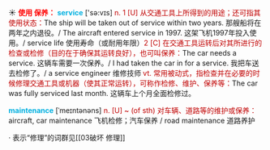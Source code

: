 ☀ <font color="red">**使用 保养：**</font>
<font color="sky blue">**service**</font> ['sə:vɪs] 
<font color="#c00000">n. 1 [U] 从交通工具上所得到的用途；还可指其使用状态：</font>The ship will be taken out of service within two years. 那艘船将在两年之内退役。/ The aircraft entered service in 1997. 这架飞机1997年投入使用。/ service life 使用寿命（或耐用年限）<font color="#c00000">2 [C] 在交通工具运转后对其所进行的检查或检修（目的在于确保其运转良好），也可叫保养：</font>The car needs a service. 这辆车需要一次保养。/ I had taken the car in for a service. 我把车送去检修了。/ a service engineer 维修技师 <font color="#c00000">vt. 常用被动式，指检查并在必要的时候修理交通工具或机器（使其正常运转），可称作检修、维护、保养等：</font>The car was fully serviced last month. 这辆车上个月全面检修过。
           
<font color="sky blue">**maintenance**</font> [ˈmeɪntənəns]
<font color="#c00000">n. [U] ~ (of sth) 对车辆、道路等的维护或保养：</font>aircraft, car maintenance 飞机检修；汽车保养 / road maintenance 道路养护 

· 表示“修理”的词群见[[03破坏 修理]]
